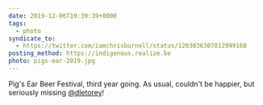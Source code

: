 ```yaml
---
date: 2019-12-06T19:39:39+0000
tags:
  - photo
syndicate_to:
  - https://twitter.com/iamchrisburnell/status/1203036307812999168
posting_method: https://indigenous.realize.be
photo: pigs-ear-2019.jpg
---
```


Pig's Ear Beer Festival, third year going. As usual, couldn't be happier, but seriously missing <a href="https://twitter.com/dletorey">@dletorey</a>!
